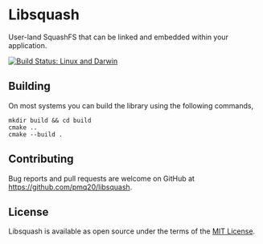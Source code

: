 # Libsquash

User-land SquashFS that can be linked and embedded within your application.

[![Build Status: Linux and Darwin](https://travis-ci.org/pmq20/libsquash.svg?branch=master)](https://travis-ci.org/pmq20/libsquash)

## Building

On most systems you can build the library using the following commands,

    mkdir build && cd build
    cmake ..
    cmake --build .

## Contributing

Bug reports and pull requests are welcome on GitHub at https://github.com/pmq20/libsquash.

## License

Libsquash is available as open source under the terms of the [MIT License](http://opensource.org/licenses/MIT).
